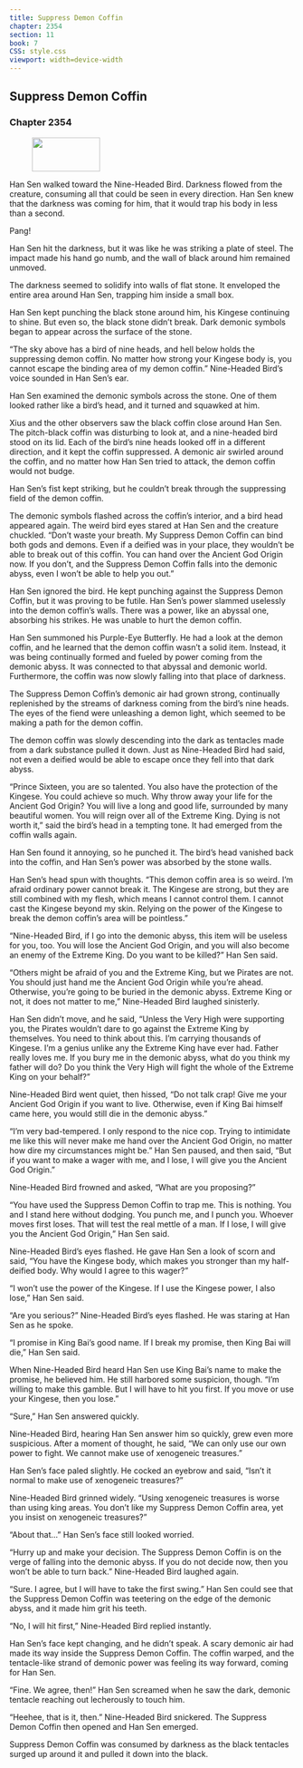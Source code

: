 ```yaml
---
title: Suppress Demon Coffin
chapter: 2354
section: 11
book: 7
CSS: style.css
viewport: width=device-width
---
```


## Suppress Demon Coffin

### Chapter 2354

<figure>
	<img src="../Images/gem.gif" alt="" id="gem" width="120" height="60" />
</figure>

Han Sen walked toward the Nine-Headed Bird. Darkness flowed from the creature, consuming all that could be seen in every direction. Han Sen knew that the darkness was coming for him, that it would trap his body in less than a second.

Pang!

Han Sen hit the darkness, but it was like he was striking a plate of steel. The impact made his hand go numb, and the wall of black around him remained unmoved.

The darkness seemed to solidify into walls of flat stone. It enveloped the entire area around Han Sen, trapping him inside a small box.

Han Sen kept punching the black stone around him, his Kingese continuing to shine. But even so, the black stone didn’t break. Dark demonic symbols began to appear across the surface of the stone.

“The sky above has a bird of nine heads, and hell below holds the suppressing demon coffin. No matter how strong your Kingese body is, you cannot escape the binding area of my demon coffin.” Nine-Headed Bird’s voice sounded in Han Sen’s ear.

Han Sen examined the demonic symbols across the stone. One of them looked rather like a bird’s head, and it turned and squawked at him.

Xius and the other observers saw the black coffin close around Han Sen. The pitch-black coffin was disturbing to look at, and a nine-headed bird stood on its lid. Each of the bird’s nine heads looked off in a different direction, and it kept the coffin suppressed. A demonic air swirled around the coffin, and no matter how Han Sen tried to attack, the demon coffin would not budge.

Han Sen’s fist kept striking, but he couldn’t break through the suppressing field of the demon coffin.

The demonic symbols flashed across the coffin’s interior, and a bird head appeared again. The weird bird eyes stared at Han Sen and the creature chuckled. “Don’t waste your breath. My Suppress Demon Coffin can bind both gods and demons. Even if a deified was in your place, they wouldn’t be able to break out of this coffin. You can hand over the Ancient God Origin now. If you don’t, and the Suppress Demon Coffin falls into the demonic abyss, even I won’t be able to help you out.”

Han Sen ignored the bird. He kept punching against the Suppress Demon Coffin, but it was proving to be futile. Han Sen’s power slammed uselessly into the demon coffin’s walls. There was a power, like an abyssal one, absorbing his strikes. He was unable to hurt the demon coffin.

Han Sen summoned his Purple-Eye Butterfly. He had a look at the demon coffin, and he learned that the demon coffin wasn’t a solid item. Instead, it was being continually formed and fueled by power coming from the demonic abyss. It was connected to that abyssal and demonic world. Furthermore, the coffin was now slowly falling into that place of darkness.

The Suppress Demon Coffin’s demonic air had grown strong, continually replenished by the streams of darkness coming from the bird’s nine heads. The eyes of the fiend were unleashing a demon light, which seemed to be making a path for the demon coffin.

The demon coffin was slowly descending into the dark as tentacles made from a dark substance pulled it down. Just as Nine-Headed Bird had said, not even a deified would be able to escape once they fell into that dark abyss.

“Prince Sixteen, you are so talented. You also have the protection of the Kingese. You could achieve so much. Why throw away your life for the Ancient God Origin? You will live a long and good life, surrounded by many beautiful women. You will reign over all of the Extreme King. Dying is not worth it,” said the bird’s head in a tempting tone. It had emerged from the coffin walls again.

Han Sen found it annoying, so he punched it. The bird’s head vanished back into the coffin, and Han Sen’s power was absorbed by the stone walls.

Han Sen’s head spun with thoughts. “This demon coffin area is so weird. I’m afraid ordinary power cannot break it. The Kingese are strong, but they are still combined with my flesh, which means I cannot control them. I cannot cast the Kingese beyond my skin. Relying on the power of the Kingese to break the demon coffin’s area will be pointless.”

“Nine-Headed Bird, if I go into the demonic abyss, this item will be useless for you, too. You will lose the Ancient God Origin, and you will also become an enemy of the Extreme King. Do you want to be killed?” Han Sen said.

“Others might be afraid of you and the Extreme King, but we Pirates are not. You should just hand me the Ancient God Origin while you’re ahead. Otherwise, you’re going to be buried in the demonic abyss. Extreme King or not, it does not matter to me,” Nine-Headed Bird laughed sinisterly.

Han Sen didn’t move, and he said, “Unless the Very High were supporting you, the Pirates wouldn’t dare to go against the Extreme King by themselves. You need to think about this. I’m carrying thousands of Kingese. I’m a genius unlike any the Extreme King have ever had. Father really loves me. If you bury me in the demonic abyss, what do you think my father will do? Do you think the Very High will fight the whole of the Extreme King on your behalf?”

Nine-Headed Bird went quiet, then hissed, “Do not talk crap! Give me your Ancient God Origin if you want to live. Otherwise, even if King Bai himself came here, you would still die in the demonic abyss.”

“I’m very bad-tempered. I only respond to the nice cop. Trying to intimidate me like this will never make me hand over the Ancient God Origin, no matter how dire my circumstances might be.” Han Sen paused, and then said, “But if you want to make a wager with me, and I lose, I will give you the Ancient God Origin.”

Nine-Headed Bird frowned and asked, “What are you proposing?”

“You have used the Suppress Demon Coffin to trap me. This is nothing. You and I stand here without dodging. You punch me, and I punch you. Whoever moves first loses. That will test the real mettle of a man. If I lose, I will give you the Ancient God Origin,” Han Sen said.

Nine-Headed Bird’s eyes flashed. He gave Han Sen a look of scorn and said, “You have the Kingese body, which makes you stronger than my half-deified body. Why would I agree to this wager?”

“I won’t use the power of the Kingese. If I use the Kingese power, I also lose,” Han Sen said.

“Are you serious?” Nine-Headed Bird’s eyes flashed. He was staring at Han Sen as he spoke.

“I promise in King Bai’s good name. If I break my promise, then King Bai will die,” Han Sen said.

When Nine-Headed Bird heard Han Sen use King Bai’s name to make the promise, he believed him. He still harbored some suspicion, though. “I’m willing to make this gamble. But I will have to hit you first. If you move or use your Kingese, then you lose.”

“Sure,” Han Sen answered quickly.

Nine-Headed Bird, hearing Han Sen answer him so quickly, grew even more suspicious. After a moment of thought, he said, “We can only use our own power to fight. We cannot make use of xenogeneic treasures.”

Han Sen’s face paled slightly. He cocked an eyebrow and said, “Isn’t it normal to make use of xenogeneic treasures?”

Nine-Headed Bird grinned widely. “Using xenogeneic treasures is worse than using king areas. You don’t like my Suppress Demon Coffin area, yet you insist on xenogeneic treasures?”

“About that…” Han Sen’s face still looked worried.

“Hurry up and make your decision. The Suppress Demon Coffin is on the verge of falling into the demonic abyss. If you do not decide now, then you won’t be able to turn back.” Nine-Headed Bird laughed again.

“Sure. I agree, but I will have to take the first swing.” Han Sen could see that the Suppress Demon Coffin was teetering on the edge of the demonic abyss, and it made him grit his teeth.

“No, I will hit first,” Nine-Headed Bird replied instantly.

Han Sen’s face kept changing, and he didn’t speak. A scary demonic air had made its way inside the Suppress Demon Coffin. The coffin warped, and the tentacle-like strand of demonic power was feeling its way forward, coming for Han Sen.

“Fine. We agree, then!” Han Sen screamed when he saw the dark, demonic tentacle reaching out lecherously to touch him.

“Heehee, that is it, then.” Nine-Headed Bird snickered. The Suppress Demon Coffin then opened and Han Sen emerged.

Suppress Demon Coffin was consumed by darkness as the black tentacles surged up around it and pulled it down into the black.